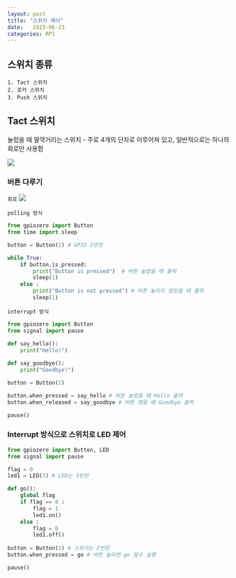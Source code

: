 ```yaml
---
layout: post
title: "스위치 제어"
date:   2023-06-23
categories: RPI
---
```


## 스위치 종류
	1. Tact 스위치
    2. 로커 스위치
    3. Push 스위치
    
    
## Tact 스위치
눌렀을 때 딸깍거리는 스위치 - 주로 4개의 단자로 이루어져 있고, 일반적으로는 하나의 회로만 사용함

![](https://velog.velcdn.com/images/dev-hoon/post/cfbca8c8-064d-4678-bfac-c0346c7894e1/image.png)

### 버튼 다루기

`회로`
![](https://velog.velcdn.com/images/dev-hoon/post/80ca6388-b1bc-4471-a6e3-7dd4b4feebd2/image.png)


`polling 방식`
```python
from gpiozero import Button
from time import sleep

button = Button(2) # GPIO 2번핀

while True:
    if button.is_pressed:
        print("Button is pressed")  # 버튼 눌렸을 때 출력
        sleep(1)
    else :
        print("Button is not pressed") # 버튼 눌리지 않았을 때 출력
        sleep(1)

```

`interrupt 방식`
```python
from gpiozero import Button
from signal import pause

def say_hello():
	print("Hello!")
    
def say_goodbye():
	print("Goodbye!")

button = Button(2)

button.when_pressed = say_hello # 버튼 눌렸을 떄 Hello 출력
button.when_released = say_goodbye # 버튼 땠을 때 Goodbye 출력

pause()
```

### Interrupt 방식으로 스위치로 LED 제어
```py
from gpiozero import Button, LED
from signal import pause

flag = 0
led1 = LED(3) # LED는 3번핀

def go():
    global flag
    if flag == 0 :
        flag = 1
        led1.on()
    else :
        flag = 0
        led1.off()
        
button = Button(2) # 스위치는 2번핀
button.when_pressed = go # 버튼 눌리면 go 함수 실행

pause()
```

